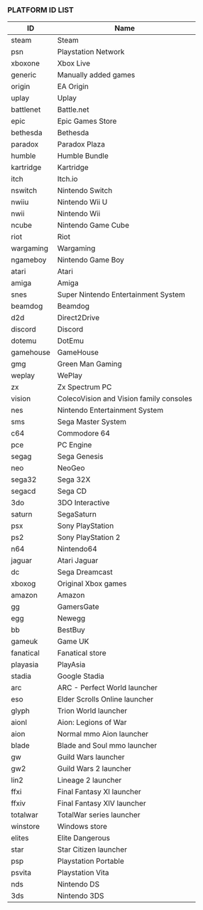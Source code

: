 ### PLATFORM ID LIST

| ID | Name |
| --- | --- |
| steam	| Steam |
| psn	| Playstation Network |
| xboxone	| Xbox Live |
| generic	| Manually added games |
| origin	| EA Origin |
| uplay	| Uplay |
| battlenet	| Battle.net |
| epic	| Epic Games Store |
| bethesda	| Bethesda |
| paradox	| Paradox Plaza |
| humble	| Humble Bundle |
| kartridge	| Kartridge |
| itch	| Itch.io |
| nswitch	| Nintendo Switch |
| nwiiu	| Nintendo Wii U |
| nwii	| Nintendo Wii |
| ncube	| Nintendo Game Cube |
| riot	| Riot |
| wargaming	| Wargaming |
| ngameboy	| Nintendo Game Boy |
| atari	| Atari |
| amiga	| Amiga |
| snes	| Super Nintendo Entertainment System |
| beamdog	| Beamdog |
| d2d	| Direct2Drive |
| discord	| Discord |
| dotemu	| DotEmu |
| gamehouse	| GameHouse |
| gmg	| Green Man Gaming |
| weplay	| WePlay |
| zx	| Zx Spectrum PC |
| vision	| ColecoVision and Vision family consoles  |
| nes	| Nintendo Entertainment System  |
| sms	| Sega Master System |
| c64	| Commodore 64 |
| pce 	| PC Engine |
| segag	| Sega Genesis |
| neo	| NeoGeo |
| sega32	| Sega 32X |
| segacd	| Sega CD |
| 3do	| 3DO Interactive  |
| saturn	| SegaSaturn |
| psx	| Sony PlayStation |
| ps2	| Sony PlayStation 2 |
| n64	| Nintendo64 |
| jaguar	| Atari Jaguar |
| dc	| Sega Dreamcast |
| xboxog	| Original Xbox games |
| amazon	| Amazon |
| gg	| GamersGate |
| egg	| Newegg |
| bb	| BestBuy |
| gameuk	| Game UK |
| fanatical	| Fanatical store |
| playasia 	| PlayAsia |
| stadia	| Google Stadia |
| arc	| ARC - Perfect World launcher |
| eso	| Elder Scrolls Online launcher |
| glyph	| Trion World launcher |
| aionl	| Aion: Legions of War |
| aion	| Normal mmo Aion launcher |
| blade	| Blade and Soul mmo launcher |
| gw	| Guild Wars launcher |
| gw2	| Guild Wars 2 launcher |
| lin2	| Lineage 2 launcher |
| ffxi	| Final Fantasy XI launcher |
| ffxiv	| Final Fantasy XIV launcher |
| totalwar	| TotalWar series launcher |
| winstore	| Windows store |
| elites	| Elite Dangerous |
| star	| Star Citizen launcher |
| psp	| Playstation Portable |
| psvita	| Playstation Vita |
| nds	| Nintendo DS |
| 3ds	| Nintendo 3DS |

